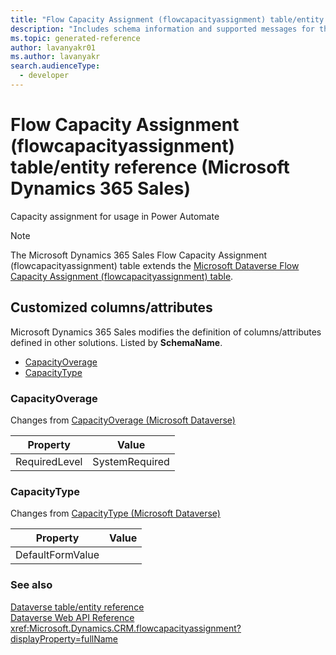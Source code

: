 ```yaml
---
title: "Flow Capacity Assignment (flowcapacityassignment) table/entity reference (Microsoft Dynamics 365 Sales)"
description: "Includes schema information and supported messages for the Flow Capacity Assignment (flowcapacityassignment) table/entity with Microsoft Dynamics 365 Sales."
ms.topic: generated-reference
author: lavanyakr01
ms.author: lavanyakr
search.audienceType: 
  - developer
---
```


# Flow Capacity Assignment (flowcapacityassignment) table/entity reference (Microsoft Dynamics 365 Sales)

Capacity assignment for usage in Power Automate

> [!NOTE]
> The Microsoft Dynamics 365 Sales Flow Capacity Assignment (flowcapacityassignment) table extends the [Microsoft Dataverse Flow Capacity Assignment (flowcapacityassignment) table](/power-apps/developer/data-platform/reference/entities/flowcapacityassignment).



## Customized columns/attributes

Microsoft Dynamics 365 Sales modifies the definition of columns/attributes defined in other solutions. Listed by **SchemaName**.

- [CapacityOverage](#BKMK_CapacityOverage)
- [CapacityType](#BKMK_CapacityType)

### <a name="BKMK_CapacityOverage"></a> CapacityOverage

Changes from [CapacityOverage (Microsoft Dataverse)](/power-apps/developer/data-platform/reference/entities/flowcapacityassignment#BKMK_CapacityOverage)

|Property|Value|
|---|---|
|RequiredLevel|SystemRequired|


### <a name="BKMK_CapacityType"></a> CapacityType

Changes from [CapacityType (Microsoft Dataverse)](/power-apps/developer/data-platform/reference/entities/flowcapacityassignment#BKMK_CapacityType)

|Property|Value|
|---|---|
|DefaultFormValue||




### See also

[Dataverse table/entity reference](/power-apps/developer/data-platform/reference/about-entity-reference)  
[Dataverse Web API Reference](/power-apps/developer/data-platform/webapi/reference/about)   
<xref:Microsoft.Dynamics.CRM.flowcapacityassignment?displayProperty=fullName>
